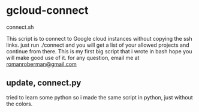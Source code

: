# gcloud-connect

connect.sh

This script is to connect to Google cloud instances without copying the ssh links. just run ./connect and you will get a list of your allowed projects and continue from there.
This is my first big script that i wrote in bash hope you will make good use of it.
for any question, email me at romanroberman@gmail.com

## update, connect.py

tried to learn some python so i made the same script in python, just without the colors.
